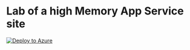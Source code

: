# Lab of a high Memory App Service site
[![Deploy to Azure](http://azuredeploy.net/deploybutton.png)](https://azuredeploy.net/)